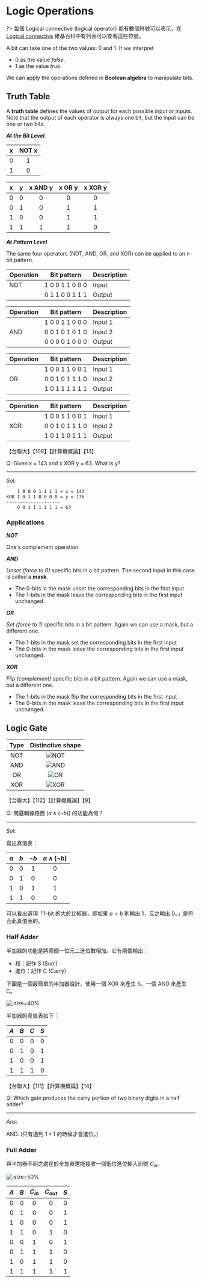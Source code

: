 # Logic Operations

?> 每個 Logical connective (logical operator) 都有數個符號可以表示，在 [Logical connective][] 維基百科中有列表可以查看這些符號。

[Logical connective]: https://en.wikipedia.org/wiki/Logical_connective

A bit can take one of the two values: 0 and 1. If we interpret

- 0 as the value *false*.
- 1 as the value *true*.

We can apply the operations defined in **Boolean algebra** to manipulate bits.

## Truth Table

A **truth table** defines the values of output for each possible input or inputs. Note that the output of each operator is always one bit, but the input can be one or two bits.

***At the Bit Level***

|  x  | NOT x |
| :-: | :---: |
|  0  |   1   |
|  1  |   0   |

|  x  |  y  | x AND y | x OR y | x XOR y |
| :-: | :-: | :-----: | :----: | :-----: |
|  0  |  0  |    0    |   0    |    0    |
|  0  |  1  |    0    |   1    |    1    |
|  1  |  0  |    0    |   1    |    1    |
|  1  |  1  |    1    |   1    |    0    |

***At Pattern Level***

The same four operators (NOT, AND, OR, and XOR) can be applied to an n-bit pattern.

| Operation | Bit pattern     | Description |
| --------- | --------------- | ----------- |
| NOT       | 1 0 0 1 1 0 0 0 | Input       |
|           | 0 1 1 0 0 1 1 1 | Output      |

| Operation | Bit pattern     | Description |
| --------- | --------------- | ----------- |
|           | 1 0 0 1 1 0 0 0 | Input 1     |
| AND       | 0 0 1 0 1 0 1 0 | Input 2     |
|           | 0 0 0 0 1 0 0 0 | Output      |

| Operation | Bit pattern     | Description |
| --------- | --------------- | ----------- |
|           | 1 0 0 1 1 0 0 1 | Input 1     |
| OR        | 0 0 1 0 1 1 1 0 | Input 2     |
|           | 1 0 1 1 1 1 1 1 | Output      |

| Operation | Bit pattern     | Description |
| --------- | --------------- | ----------- |
|           | 1 0 0 1 1 0 0 1 | Input 1     |
| XOR       | 0 0 1 0 1 1 1 0 | Input 2     |
|           | 1 0 1 1 0 1 1 1 | Output      |

<div class="alert-example">

【台聯大】【108】【計算機概論】【13】

$Q:$ Given x = 143 and x XOR y = 63. What is y?

---

$Sol:$

```text
    1 0 0 0 1 1 1 1 = x = 143
XOR 1 0 1 1 0 0 0 0 = y = 176
--------------------
    0 0 1 1 1 1 1 1 = 63
```

</div>

### Applications

***NOT***

One's complement operation.

***AND***

*Unset (force to 0)* specific bits in a bit pattern. The second input in this case is called a **mask**.

- The 0-bits in the mask unset the corresponding bits in the first input
- The 1-bits in the mask leave the corresponding bits in the first input unchanged.

***OR***

*Set (force to 1)* specific bits in a bit pattern. Again we can use a mask, but a different one.

- The 1-bits in the mask set the corresponding bits in the first input
- The 0-bits in the mask leave the corresponding bits in the first input unchanged.

***XOR***

*Flip (complement)* specific bits in a bit pattern. Again we can use a mask, but a different one.

- The 1-bits in the mask flip the corresponding bits in the first input
- The 0-bits in the mask leave the corresponding bits in the first input unchanged.

## Logic Gate

| Type |                                                    Distinctive shape                                                    |
| :--: | :---------------------------------------------------------------------------------------------------------------------: |
| NOT  | ![NOT](https://upload.wikimedia.org/wikipedia/commons/thumb/6/60/NOT_ANSI_Labelled.svg/120px-NOT_ANSI_Labelled.svg.png) |
| AND  | ![AND](https://upload.wikimedia.org/wikipedia/commons/thumb/b/b9/AND_ANSI_Labelled.svg/120px-AND_ANSI_Labelled.svg.png) |
|  OR  |  ![OR](https://upload.wikimedia.org/wikipedia/commons/thumb/1/16/OR_ANSI_Labelled.svg/120px-OR_ANSI_Labelled.svg.png)   |
| XOR  | ![XOR](https://upload.wikimedia.org/wikipedia/commons/thumb/1/17/XOR_ANSI_Labelled.svg/120px-XOR_ANSI_Labelled.svg.png) |

<div class="alert-example">

【台聯大】【112】【計算機概論】【9】

$Q:$ 問邏輯線路圖 ($a \land (\neg b)$) 的功能為何？

---

$Sol:$

寫出真值表：

| $a$ | $b$ | $\neg b$ | $a \land (\neg b)$ |
| :-: | :-: | :------: | :----------------: |
|  0  |  0  |    1     |         0          |
|  0  |  1  |    0     |         0          |
|  1  |  0  |    1     |         1          |
|  1  |  1  |    0     |         0          |

可以看出選項「1-bit 的大於比較器，即如果 $a > b$ 則輸出 1，反之輸出 0。」是符合此真值表的。

</div>

### Half Adder

半加器的功能是將兩個一位元二進位數相加。它有兩個輸出：

- 和：記作 S (Sum)
- 進位：記作 C (Carry)

下圖是一個最簡單的半加器設計，使用一個 XOR 來產生 S，一個 AND 來產生 C。

![](https://upload.wikimedia.org/wikipedia/commons/thumb/d/d9/Half_Adder.svg/1920px-Half_Adder.svg.png ':size=40%')

半加器的真值表如下：

| $A$ | $B$ | $C$ | $S$ |
| :-: | :-: | :-: | :-: |
|  0  |  0  |  0  |  0  |
|  0  |  1  |  0  |  1  |
|  1  |  0  |  0  |  1  |
|  1  |  1  |  1  |  0  |

<div class="alert-example">

【台聯大】【111】【計算機概論】【14】

$Q:$ Which gate produces the carry portion of two binary digits in a half adder?

---

$Ans:$

AND. (只有遇到 $1 + 1$ 的時候才會進位。)

</div>

### Full Adder

與半加器不同之處在於全加器還能接收一個低位進位輸入訊號 $C_{in}$。

![](https://upload.wikimedia.org/wikipedia/commons/thumb/6/69/Full-adder_logic_diagram.svg/1920px-Full-adder_logic_diagram.svg.png ':size=50%')

| $A$ | $B$ | $C_{in}$ | $C_{out}$ | $S$ |
| :-: | :-: | :------: | :-------: | :-: |
|  0  |  0  |    0     |     0     |  0  |
|  0  |  1  |    0     |     0     |  1  |
|  1  |  0  |    0     |     0     |  1  |
|  1  |  1  |    0     |     1     |  0  |
|  0  |  0  |    1     |     0     |  1  |
|  0  |  1  |    1     |     1     |  0  |
|  1  |  0  |    1     |     1     |  0  |
|  1  |  1  |    1     |     1     |  1  |
